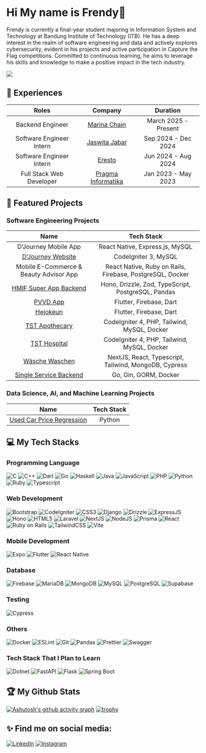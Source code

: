 # Hi My name is Frendy👋

Frendy is currently a final-year student majoring in Information System and Technology at Bandung Institute of Technology (ITB). He has a deep interest in the realm of software engineering and data and actively explores cybersecurity, evident in his projects and active participation in Capture the Flag competitions. Committed to continuous learning, he aims to leverage his skills and knowledge to make a positive impact in the tech industry.

![](https://komarev.com/ghpvc/?username=frendysanusi&base=0&color=green&style=flat-square&label=PROFILE+VIEWS)

## 🏢 Experiences
| Roles | Company | Duration |
| :---: | :-----: | :------: |
| Backend Engineer | [Marina Chain](https://www.marinachain.io/) | March 2025 - Present |
| Software Engineer Intern | [Jaswita Jabar](https://jaswitajabar.co.id/) | Sep 2024 - Dec 2024 |
| Software Engineer Intern | [Eresto](https://eresto.id/) | Jun 2024 - Aug 2024 |
| Full Stack Web Developer | [Pragma Informatika](https://pragmainf.id/) | Jan 2023 - May 2023 |

## 🧾 Featured Projects
### Software Engineering Projects
| Name | Tech Stack |
| :-------------: |:-------------:|
| D'Journey Mobile App | React Native, Express.js, MySQL |
| [D'Journey Website](https://djourney.id/web/) | CodeIgniter 3, MySQL |
| Mobile E-Commerce & Beauty Advisor App | React Native, Ruby on Rails, Firebase, PostgreSQL, Docker |
| [HMIF Super App Backend](https://github.com/hmif-itb/hmif-app-be) | Hono, Drizzle, Zod, TypeScript, PostgreSQL, Pandas |
| [PVVD App](https://github.com/frendysanusi/pvvd-app) | Flutter, Firebase, Dart
| [Hejokeun](https://github.com/frendysanusi/hejokeun) | Flutter, Firebase, Dart
| [TST Apothecary](https://github.com/frendysanusi/ci-pharmacy) | CodeIgniter 4, PHP, Tailwind, MySQL, Docker
| [TST Hospital](https://github.com/frendysanusi/ci-hospital) | CodeIgniter 4, PHP, Tailwind, MySQL, Docker
| [Wäsche Waschen](https://github.com/rasyadanfz/Wasche-waschen) | NextJS, React, Typescript, Tailwind, MongoDB, Cypress
| [Single Service Backend](https://github.com/frendysanusi/SingleService-Backend) | Go, Gin, GORM, Docker

### Data Science, AI, and Machine Learning Projects
| Name | Tech Stack |
| :--: | :--------: |
| [Used Car Price Regression](https://github.com/frendysanusi/used-car-price-regression) | Python |

## 💻 My Tech Stacks

### Programming Language
![C](https://img.shields.io/badge/C-00599C?style=for-the-badge&logo=c&logoColor=white)
![C++](https://img.shields.io/badge/C%2B%2B-00599C?style=for-the-badge&logo=c%2B%2B&logoColor=white)
![Dart](https://img.shields.io/badge/Dart-0175C2?style=for-the-badge&logo=dart&logoColor=white)
![Go](https://img.shields.io/badge/Go-00ADD8?style=for-the-badge&logo=go&logoColor=white)
![Haskell](https://img.shields.io/badge/Haskell-5D4F85?style=for-the-badge&logo=haskell&logoColor=white)
![Java](https://img.shields.io/badge/Java-ED8B00?style=for-the-badge&logo=openjdk&logoColor=white)
![JavaScript](https://img.shields.io/badge/JavaScript-323330?style=for-the-badge&logo=javascript&logoColor=F7DF1E)
![PHP](https://img.shields.io/badge/PHP-777BB4?style=for-the-badge&logo=php&logoColor=white)
![Python](https://img.shields.io/badge/Python-FFD43B?style=for-the-badge&logo=python&logoColor=blue)
![Ruby](https://img.shields.io/badge/Ruby-CC342D?style=for-the-badge&logo=ruby&logoColor=white)
![Typescript](https://img.shields.io/badge/TypeScript-007ACC?style=for-the-badge&logo=typescript&logoColor=white)
 
### Web Development
![Bootstrap](https://img.shields.io/badge/Bootstrap-563D7C?style=for-the-badge&logo=bootstrap&logoColor=white)
![CodeIgniter](https://img.shields.io/badge/Codeigniter-EF4223?style=for-the-badge&logo=codeigniter&logoColor=white)
![CSS3](https://img.shields.io/badge/CSS3-1572B6?style=for-the-badge&logo=css3&logoColor=white)
![Django](https://img.shields.io/badge/Django-092E20?style=for-the-badge&logo=django&logoColor=green)
![Drizzle](https://img.shields.io/badge/drizzle-C5F74F?style=for-the-badge&logo=drizzle&logoColor=black)
![ExpressJS](https://img.shields.io/badge/Express%20js-000000?style=for-the-badge&logo=express&logoColor=white)
![Hono](https://img.shields.io/badge/hono-E36002?style=for-the-badge&logo=hono&logoColor=white)
![HTML5](https://img.shields.io/badge/HTML5-E34F26?style=for-the-badge&logo=html5&logoColor=white)
![Laravel](https://img.shields.io/badge/Laravel-FF2D20?style=for-the-badge&logo=laravel&logoColor=white)
![NextJS](https://img.shields.io/badge/next%20js-000000?style=for-the-badge&logo=nextdotjs&logoColor=white)
![NodeJS](https://img.shields.io/badge/Node%20js-339933?style=for-the-badge&logo=nodedotjs&logoColor=white)
![Prisma](https://img.shields.io/badge/Prisma-3982CE?style=for-the-badge&logo=Prisma&logoColor=white)
![React](https://img.shields.io/badge/React-20232A?style=for-the-badge&logo=react&logoColor=61DAFB)
![Ruby on Rails](https://img.shields.io/badge/Ruby_on_Rails-CC0000?style=for-the-badge&logo=ruby-on-rails&logoColor=white)
![TailwindCSS](https://img.shields.io/badge/Tailwind_CSS-38B2AC?style=for-the-badge&logo=tailwind-css&logoColor=white)
![Vite](https://img.shields.io/badge/Vite-B73BFE?style=for-the-badge&logo=vite&logoColor=FFD62E)

### Mobile Development
![Expo](https://img.shields.io/badge/Expo-1B1F23?style=for-the-badge&logo=expo&logoColor=white)
![Flutter](https://img.shields.io/badge/Flutter-02569B?style=for-the-badge&logo=flutter&logoColor=white)
![React Native](https://img.shields.io/badge/React_Native-20232A?style=for-the-badge&logo=react&logoColor=61DAFB)

### Database
![Firebase](https://img.shields.io/badge/firebase-ffca28?style=for-the-badge&logo=firebase&logoColor=black)
![MariaDB](https://img.shields.io/badge/MariaDB-003545?style=for-the-badge&logo=mariadb&logoColor=white)
![MongoDB](https://img.shields.io/badge/MongoDB-4EA94B?style=for-the-badge&logo=mongodb&logoColor=white)
![MySQL](https://img.shields.io/badge/MySQL-005C84?style=for-the-badge&logo=mysql&logoColor=white)
![PostgreSQL](https://img.shields.io/badge/PostgreSQL-316192?style=for-the-badge&logo=postgresql&logoColor=white)
![Supabase](https://img.shields.io/badge/Supabase-181818?style=for-the-badge&logo=supabase&logoColor=white)

### Testing
![Cypress](https://img.shields.io/badge/Cypress-17202C?style=for-the-badge&logo=cypress&logoColor=white)

### Others
![Docker](https://img.shields.io/badge/Docker-2CA5E0?style=for-the-badge&logo=docker&logoColor=white)
![ESLint](https://img.shields.io/badge/eslint-3A33D1?style=for-the-badge&logo=eslint&logoColor=white)
![Git](https://img.shields.io/badge/GIT-E44C30?style=for-the-badge&logo=git&logoColor=white)
![Pandas](https://img.shields.io/badge/Pandas-2C2D72?style=for-the-badge&logo=pandas&logoColor=white)
![Prettier](https://img.shields.io/badge/prettier-1A2C34?style=for-the-badge&logo=prettier&logoColor=F7BA3E)
![Swagger](https://img.shields.io/badge/Swagger-85EA2D?style=for-the-badge&logo=Swagger&logoColor=white)

### Tech Stack That I Plan to Learn
![Dotnet](https://img.shields.io/badge/.NET-512BD4?style=for-the-badge&logo=dotnet&logoColor=white)
![FastAPI](https://img.shields.io/badge/fastapi-109989?style=for-the-badge&logo=FASTAPI&logoColor=white)
![Flask](https://img.shields.io/badge/Flask-000000?style=for-the-badge&logo=flask&logoColor=white)
![Spring Boot](https://img.shields.io/badge/Spring_Boot-F2F4F9?style=for-the-badge&logo=spring-boot)


## 🏆 My Github Stats
[![Ashutosh's github activity graph](https://github-readme-activity-graph.vercel.app/graph?username=frendysanusi&theme=modern-lilac)](https://github.com/ashutosh00710/github-readme-activity-graph)
[![trophy](https://github-profile-trophy.vercel.app/?username=frendysanusi&margin-w=15&column=8&theme=modern-lilac)](https://github.com/ryo-ma/github-profile-trophy)

## ✨ Find me on social media:
<a href="https://www.linkedin.com/in/frendysanusi/" target="_blank"><img src="https://img.shields.io/badge/LinkedIn-0077B5?style=for-the-badge&logo=linkedin&logoColor=white" alt="LinkedIn"></a>
<a href="https://www.instagram.com/frendysanusi_ " target="_blank"><img src="https://img.shields.io/badge/Instagram-E4405F?style=for-the-badge&logo=instagram&logoColor=white" alt="Instagram"></a>
